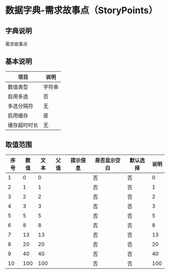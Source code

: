 # 数据字典-需求故事点（StoryPoints）
## 字典说明
需求故事点

## 基本说明
| 项目 | 说明 |
| ---- | ---- |
| 数值类型 | 字符串 |
| 启用多选 | 否 |
| 多选分隔符 | 无 |
| 启用缓存 | 是 |
| 缓存超时时长 | 无 |

## 取值范围
| 序号 | 数值 | 文本 | 父值 | 提示信息 | 是否显示空白 | 默认选择 | 说明 |
| ---- | ---- | ---- | ---- | ---- | ---- | ---- | ---- |
| 1 | 0 | 0 |  |  | 否 | 否 | 0 |
| 2 | 1 | 1 |  |  | 否 | 否 | 1 |
| 3 | 2 | 2 |  |  | 否 | 否 | 2 |
| 4 | 3 | 3 |  |  | 否 | 否 | 3 |
| 5 | 5 | 5 |  |  | 否 | 否 | 5 |
| 6 | 8 | 8 |  |  | 否 | 否 | 8 |
| 7 | 13 | 13 |  |  | 否 | 否 | 13 |
| 8 | 20 | 20 |  |  | 否 | 否 | 20 |
| 9 | 40 | 40 |  |  | 否 | 否 | 40 |
| 10 | 100 | 100 |  |  | 否 | 否 | 100 |

